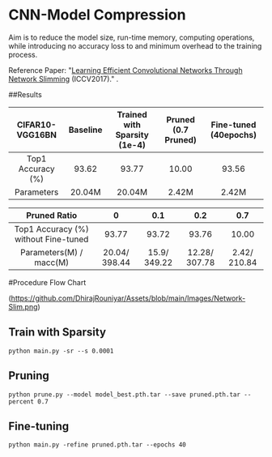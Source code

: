 # CNN-Model Compression
Aim is to reduce the model size, run-time memory, computing operations, while introducing no accuracy loss to and minimum overhead to the training process.  

Reference Paper: "[Learning Efficient Convolutional Networks Through Network Slimming](http://openaccess.thecvf.com/content_iccv_2017/html/Liu_Learning_Efficient_Convolutional_ICCV_2017_paper.html) (ICCV2017)." .

##Results  

|  CIFAR10-VGG16BN  | Baseline | Trained with Sparsity (1e-4) | Pruned (0.7 Pruned) | Fine-tuned (40epochs) |
| :---------------: | :------: | :--------------------------: | :-----------------: | :-------------------: |
| Top1 Accuracy (%) |  93.62   |            93.77             |        10.00        |         93.56         |
|    Parameters     |  20.04M  |            20.04M            |        2.42M        |         2.42M         |

|             Pruned Ratio             |       0       |     0.1      |      0.2      |     0.7      |
| :----------------------------------: | :-----------: | :----------: | :-----------: | :----------: |
| Top1 Accuracy (%) without Fine-tuned |     93.77     |    93.72     |     93.76     |    10.00     |
|       Parameters(M) / macc(M)        | 20.04/ 398.44 | 15.9/ 349.22 | 12.28/ 307.78 | 2.42/ 210.84 |   

#Procedure Flow Chart

(https://github.com/DhirajRouniyar/Assets/blob/main/Images/Network-Slim.png)


## Train with Sparsity

```shell
python main.py -sr --s 0.0001
```

## Pruning

```shell
python prune.py --model model_best.pth.tar --save pruned.pth.tar --percent 0.7
```

## Fine-tuning

```shell
python main.py -refine pruned.pth.tar --epochs 40
```

